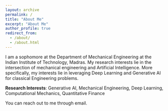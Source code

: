 ```yaml
---
layout: archive
permalink: /
title: "About Me"
excerpt: "About Me"
author_profile: true
redirect_from: 
  - /about/
  - /about.html
---
```


<!-- {% include base_path %} -->
I am a sophomore at the Department of Mechanical Engineering at the Indian Institute of Technology, Madras. My research interests lie in the intersection of mechanical engineering and Artificial Intelligence. More specifically, my interests lie in leveraging Deep Learning and Generative AI for classical Engineering problems.

**Research Interests**: Generative AI, Mechanical Engineering, Deep Learning, Computational Mechanics, Quantitative Finance

You can reach out to me through email.
